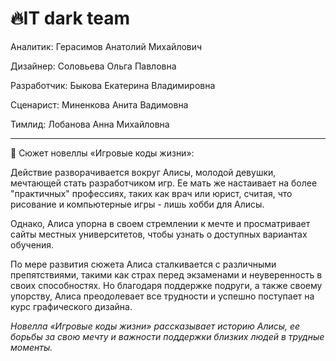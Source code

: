 # :fire:IT dark team

Аналитик: Герасимов Анатолий Михайлович

Дизайнер: Соловьева Ольга Павловна

Разработчик: Быкова Екатерина Владимировна

Сценарист: Миненкова Анита Вадимовна

Тимлид: Лобанова Анна Михайловна
___
:pushpin: Сюжет новеллы «Игровые коды жизни»:

Действие разворачивается вокруг Алисы, молодой девушки, мечтающей стать разработчиком игр. Ее мать же настаивает на более "практичных" профессиях, таких как врач или юрист, считая, что рисование и компьютерные игры - лишь хобби для Алисы.

Однако, Алиса упорна в своем стремлении к мечте и просматривает сайты местных университетов, чтобы узнать о доступных вариантах обучения. 

По мере развития сюжета Алиса сталкивается с различными препятствиями, такими как страх перед экзаменами и неуверенность в своих способностях. Но благодаря поддержке подруги, а также своему упорству, Алиса преодолевает все трудности и успешно поступает на курс графического дизайна.

_Новелла «Игровые коды жизни» рассказывает историю Алисы, ее борьбы за свою мечту и важности поддержки близких людей в трудные моменты._
